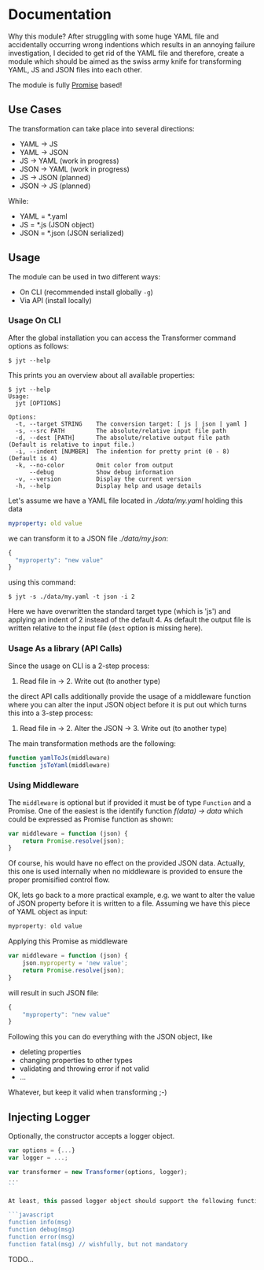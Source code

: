 # Documentation

Why this module? After struggling with some huge YAML file and accidentally 
occurring wrong indentions which results in an annoying failure investigation, 
I decided to get rid of the YAML file and therefore, create a module which 
should be aimed as the swiss army knife for transforming YAML, JS and JSON 
files into each other.

The module is fully [Promise](http://bluebirdjs.com/docs/api-reference.html) 
based!

## Use Cases

The transformation can take place into several directions:

- YAML -> JS
- YAML -> JSON
- JS   -> YAML (work in progress)
- JSON -> YAML (work in progress) 
- JS   -> JSON (planned) 
- JSON -> JS (planned)      

While:

- YAML = *.yaml
- JS   = *.js   (JSON object)  
- JSON = *.json (JSON serialized)


## Usage

The module can be used in two different ways:

- On CLI (recommended install globally `-g`)
- Via API (install locally)

### Usage On CLI

After the global installation you can access the Transformer command options as follows:

```
$ jyt --help
```

This prints you an overview about all available properties:

```
$ jyt --help
Usage:
  jyt [OPTIONS]

Options: 
  -t, --target STRING    The conversion target: [ js | json | yaml ]
  -s, --src PATH         The absolute/relative input file path
  -d, --dest [PATH]      The absolute/relative output file path (Default is relative to input file.)
  -i, --indent [NUMBER]  The indention for pretty print (0 - 8) (Default is 4)
  -k, --no-color         Omit color from output
      --debug            Show debug information
  -v, --version          Display the current version
  -h, --help             Display help and usage details

```

Let's assume we have a YAML file located in _./data/my.yaml_ holding this data

```yaml
myproperty: old value
```

we can transform it to a JSON file _./data/my.json_:

```javascript
{
  "myproperty": "new value"
}
```

using this command:

```
$ jyt -s ./data/my.yaml -t json -i 2
```

Here we have overwritten the standard target type (which is 'js') and applying an
indent of 2 instead of the default 4. As default the output file is written relative 
to the input file (`dest` option is missing here). 

### Usage As a library (API Calls)

Since the usage on CLI is a 2-step process:

1. Read file in -> 2. Write out (to another type)

the direct API calls additionally provide the usage of a middleware function 
where you can alter the input JSON object before it is put out which turns 
this into a 3-step process:
 
1. Read file in -> 2. Alter the JSON -> 3. Write out (to another type) 

The main transformation methods are the following:

```javascript
function yamlToJs(middleware)
function jsToYaml(middleware)
```

### Using Middleware

The `middleware` is optional but if provided it must be of type `Function` and 
a Promise. One of the easiest is the identify function _f(data) -> data_ which 
could be expressed as Promise function as shown:

```javascript
var middleware = function (json) {
    return Promise.resolve(json);
}
```

Of course, his would have no effect on the provided JSON data. Actually, this one is 
used internally when no middleware is provided to ensure the proper promisified 
control flow.

OK, lets go back to a more practical example, e.g. we want to alter the value of
JSON property before it is written to a file. Assuming we have this piece of YAML
object as input:

```javascript
myproperty: old value
```

Applying this Promise as middleware

```javascript
var middleware = function (json) {
    json.myproperty = 'new value'; 
    return Promise.resolve(json);
}
```
will result in such JSON file:

```javascript
{
	"myproperty": "new value"
}
```

Following this you can do everything with the JSON object, like

- deleting properties
- changing properties to other types
- validating and throwing error if not valid
- ...

Whatever, but keep it valid when transforming ;-)

## Injecting Logger

Optionally, the constructor accepts a logger object.

```javascript
var options = {...}
var logger = ...;

var transformer = new Transformer(options, logger);
...
``

At least, this passed logger object should support the following functions:

```javascript
function info(msg)
function debug(msg)
function error(msg)
function fatal(msg) // wishfully, but not mandatory
```

TODO...
